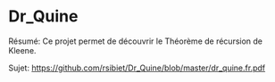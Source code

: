 # Dr_Quine

Résumé: Ce projet permet de découvrir le Théorème de récursion de Kleene.

Sujet: https://github.com/rsibiet/Dr_Quine/blob/master/dr_quine.fr.pdf

